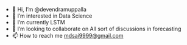 - 👋 Hi, I’m @devendramuppalla
- 👀 I’m interested in Data Science
- 🌱 I’m currently LSTM
- 💞️ I’m looking to collaborate on All sort of discussions in forecasting
- 📫 How to reach me mdsai9999@gmail.com

<!---
devendramuppalla/devendramuppalla is a ✨ special ✨ repository because its `README.md` (this file) appears on your GitHub profile.
You can click the Preview link to take a look at your changes.
--->
